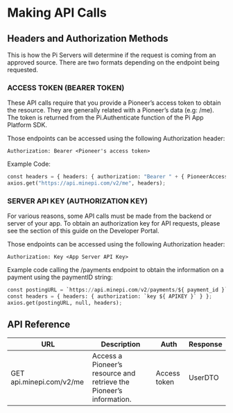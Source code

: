 # Making API Calls
## Headers and Authorization Methods
This is how the Pi Servers will determine if the request is coming from an approved source. There are two formats depending on the endpoint being requested.

### ACCESS TOKEN (BEARER TOKEN)
These API calls require that you provide a Pioneer’s access token to obtain the resource. They are generally related with a Pioneer’s data (e.g: /me). The token is returned from the Pi.Authenticate function of the Pi App Platform SDK.

Those endpoints can be accessed using the following Authorization header:

```Authorization: Bearer <Pioneer's access token>```

Example Code:
```Python
const headers = { headers: { authorization: "Bearer " + { PioneerAccessToken } }};
axios.get("https://api.minepi.com/v2/me", headers);
```

### SERVER API KEY (AUTHORIZATION KEY)
For various reasons, some API calls must be made from the backend or server of your app. To obtain an authorization key for API requests, please see the section of this guide on the Developer Portal.

Those endpoints can be accessed using the following Authorization header:

```Authorization: Key <App Server API Key>```

Example code calling the /payments endpoint to obtain the information on a payment using the paymentID string:
```python
const postingURL = `https://api.minepi.com/v2/payments/${ payment_id }`;
const headers = { headers: { authorization: `key ${ APIKEY }` } };
axios.get(postingURL, null, headers);
```

## API Reference

URL | Description | Auth | Response
--- | --- | --- | ---
GET api.minepi.com/v2/me | Access a Pioneer’s resource and retrieve the Pioneer’s information. | Access token | UserDTO